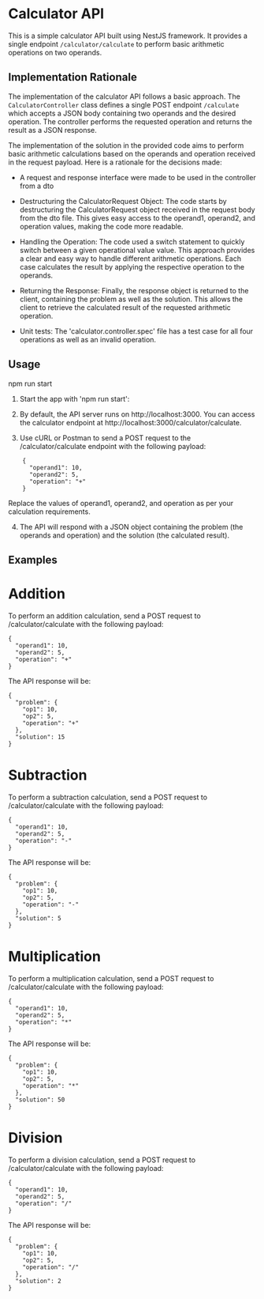 # Calculator API

This is a simple calculator API built using NestJS framework. It provides a single endpoint `/calculator/calculate` to perform basic arithmetic operations on two operands.

## Implementation Rationale

The implementation of the calculator API follows a basic approach. The `CalculatorController` class defines a single POST endpoint `/calculate` which accepts a JSON body containing two operands and the desired operation. The controller performs the requested operation and returns the result as a JSON response.

The implementation of the solution in the provided code aims to perform basic arithmetic calculations based on the operands and operation received in the request payload. Here is a rationale for the decisions made:

* A request and response interface were made to be used in the controller from a dto

* Destructuring the CalculatorRequest Object: The code starts by destructuring the CalculatorRequest object received in the request body from the dto file. This gives easy access to the operand1, operand2, and operation values, making the code more readable.

* Handling the Operation: The code used a switch statement to quickly switch between a given operational value value. This approach provides a clear and easy way to handle different arithmetic operations. Each case calculates the result by applying the respective operation to the operands.

* Returning the Response: Finally, the response object is returned to the client, containing the problem as well as the solution. This allows the client to retrieve the calculated result of the requested arithmetic operation.

* Unit tests: The 'calculator.controller.spec' file has a test case for all four operations as well as an invalid operation.
## Usage

npm run start

1. Start the app with 'npm run start':

2. By default, the API server runs on http://localhost:3000. You can access the calculator endpoint at http://localhost:3000/calculator/calculate.

3. Use cURL or Postman to send a POST request to the /calculator/calculate endpoint with the following payload:
```
    {
      "operand1": 10,
      "operand2": 5,
      "operation": "+"
    }
```
Replace the values of operand1, operand2, and operation as per your calculation requirements.

4. The API will respond with a JSON object containing the problem (the operands and operation) and the solution (the calculated result).

## Examples

# Addition
To perform an addition calculation, send a POST request to /calculator/calculate with the following payload:

```
{
  "operand1": 10,
  "operand2": 5,
  "operation": "+"
}
```

The API response will be:

```
{
  "problem": {
    "op1": 10,
    "op2": 5,
    "operation": "+"
  },
  "solution": 15
}
```

# Subtraction
To perform a subtraction calculation, send a POST request to /calculator/calculate with the following payload:

```
{
  "operand1": 10,
  "operand2": 5,
  "operation": "-"
}
```
The API response will be:

```
{
  "problem": {
    "op1": 10,
    "op2": 5,
    "operation": "-"
  },
  "solution": 5
}
```

# Multiplication
To perform a multiplication calculation, send a POST request to /calculator/calculate with the following payload:


```
{
  "operand1": 10,
  "operand2": 5,
  "operation": "*"
}
```

The API response will be:

```
{
  "problem": {
    "op1": 10,
    "op2": 5,
    "operation": "*"
  },
  "solution": 50
}
```
# Division
To perform a division calculation, send a POST request to /calculator/calculate with the following payload:

```
{
  "operand1": 10,
  "operand2": 5,
  "operation": "/"
}
```

The API response will be:

```
{
  "problem": {
    "op1": 10,
    "op2": 5,
    "operation": "/"
  },
  "solution": 2
}
```
